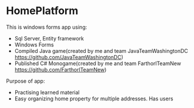 # HomePlatform
This is windows forms app using:
- Sql Server, Entity framework
- Windows Forms
- Compiled Java game(created by me and team JavaTeamWashingtonDC https://github.com/JavaTeamWashingtonDC)
- Published C# Monogame(created by me and team FarthorlTeamNew https://github.com/FarthorlTeamNew)

Purpose of app:
- Practising learned material
- Easy organizing home property for multiple addresses. Has users
